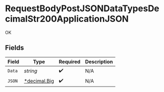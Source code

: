 # RequestBodyPostJSONDataTypesDecimalStr200ApplicationJSON

OK


## Fields

| Field                                                                   | Type                                                                    | Required                                                                | Description                                                             |
| ----------------------------------------------------------------------- | ----------------------------------------------------------------------- | ----------------------------------------------------------------------- | ----------------------------------------------------------------------- |
| `Data`                                                                  | *string*                                                                | :heavy_check_mark:                                                      | N/A                                                                     |
| `JSON`                                                                  | [*decimal.Big](https://pkg.go.dev/github.com/ericlagergren/decimal#Big) | :heavy_check_mark:                                                      | N/A                                                                     |